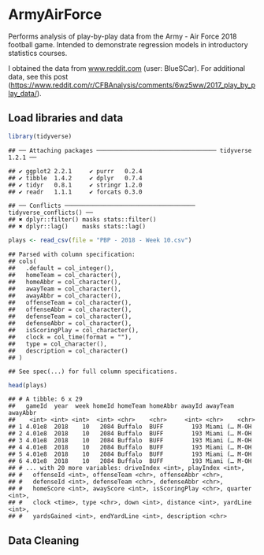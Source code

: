 
ArmyAirForce
============

Performs analysis of play-by-play data from the Army - Air Force 2018 football game. Intended to demonstrate regression models in introductory statistics courses.

I obtained the data from www.reddit.com (user: BlueSCar). For additional data, see this post (<https://www.reddit.com/r/CFBAnalysis/comments/6wz5ww/2017_play_by_play_data/>).

Load libraries and data
-----------------------

``` r
library(tidyverse)
```

    ## ── Attaching packages ────────────────────────────────── tidyverse 1.2.1 ──

    ## ✔ ggplot2 2.2.1     ✔ purrr   0.2.4
    ## ✔ tibble  1.4.2     ✔ dplyr   0.7.4
    ## ✔ tidyr   0.8.1     ✔ stringr 1.2.0
    ## ✔ readr   1.1.1     ✔ forcats 0.3.0

    ## ── Conflicts ───────────────────────────────────── tidyverse_conflicts() ──
    ## ✖ dplyr::filter() masks stats::filter()
    ## ✖ dplyr::lag()    masks stats::lag()

``` r
plays <- read_csv(file = "PBP - 2018 - Week 10.csv")
```

    ## Parsed with column specification:
    ## cols(
    ##   .default = col_integer(),
    ##   homeTeam = col_character(),
    ##   homeAbbr = col_character(),
    ##   awayTeam = col_character(),
    ##   awayAbbr = col_character(),
    ##   offenseTeam = col_character(),
    ##   offenseAbbr = col_character(),
    ##   defenseTeam = col_character(),
    ##   defenseAbbr = col_character(),
    ##   isScoringPlay = col_character(),
    ##   clock = col_time(format = ""),
    ##   type = col_character(),
    ##   description = col_character()
    ## )

    ## See spec(...) for full column specifications.

``` r
head(plays)
```

    ## # A tibble: 6 x 29
    ##   gameId  year  week homeId homeTeam homeAbbr awayId awayTeam awayAbbr
    ##    <int> <int> <int>  <int> <chr>    <chr>     <int> <chr>    <chr>   
    ## 1 4.01e8  2018    10   2084 Buffalo  BUFF        193 Miami (… M-OH    
    ## 2 4.01e8  2018    10   2084 Buffalo  BUFF        193 Miami (… M-OH    
    ## 3 4.01e8  2018    10   2084 Buffalo  BUFF        193 Miami (… M-OH    
    ## 4 4.01e8  2018    10   2084 Buffalo  BUFF        193 Miami (… M-OH    
    ## 5 4.01e8  2018    10   2084 Buffalo  BUFF        193 Miami (… M-OH    
    ## 6 4.01e8  2018    10   2084 Buffalo  BUFF        193 Miami (… M-OH    
    ## # ... with 20 more variables: driveIndex <int>, playIndex <int>,
    ## #   offenseId <int>, offenseTeam <chr>, offenseAbbr <chr>,
    ## #   defenseId <int>, defenseTeam <chr>, defenseAbbr <chr>,
    ## #   homeScore <int>, awayScore <int>, isScoringPlay <chr>, quarter <int>,
    ## #   clock <time>, type <chr>, down <int>, distance <int>, yardLine <int>,
    ## #   yardsGained <int>, endYardLine <int>, description <chr>

Data Cleaning
-------------

